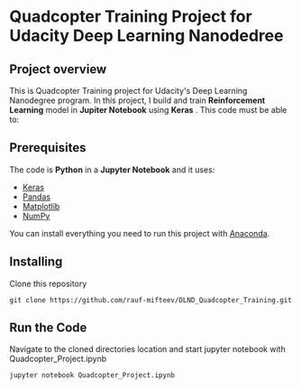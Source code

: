 # Quadcopter Training Project for Udacity Deep Learning Nanodedree 

## Project overview
This is Quadcopter Training project for Udacity's Deep Learning Nanodegree program. In this project, I build and train **Reinforcement Learning** model in **Jupiter Notebook** using **Keras** . This code must be able to:


## Prerequisites
The code is **Python** in a **Jupyter Notebook** and it uses:

* [Keras](https://keras.io/)
* [Pandas](https://pandas.pydata.org/)
* [Matplotlib](https://matplotlib.org/)
* [NumPy](http://www.numpy.org/)

You can install everything you need to run this project with [Anaconda](https://www.anaconda.com/).

## Installing
Clone this repository

`git clone https://github.com/rauf-mifteev/DLND_Quadcopter_Training.git`

## Run the Code
Navigate to the cloned directories location and start jupyter notebook with Quadcopter_Project.ipynb

`jupyter notebook Quadcopter_Project.ipynb`
